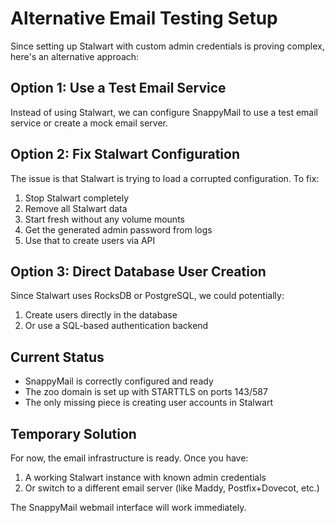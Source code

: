 # Alternative Email Testing Setup

Since setting up Stalwart with custom admin credentials is proving complex, here's an alternative approach:

## Option 1: Use a Test Email Service

Instead of using Stalwart, we can configure SnappyMail to use a test email service or create a mock email server.

## Option 2: Fix Stalwart Configuration

The issue is that Stalwart is trying to load a corrupted configuration. To fix:

1. Stop Stalwart completely
2. Remove all Stalwart data
3. Start fresh without any volume mounts
4. Get the generated admin password from logs
5. Use that to create users via API

## Option 3: Direct Database User Creation

Since Stalwart uses RocksDB or PostgreSQL, we could potentially:

1. Create users directly in the database
2. Or use a SQL-based authentication backend

## Current Status

- SnappyMail is correctly configured and ready
- The zoo domain is set up with STARTTLS on ports 143/587
- The only missing piece is creating user accounts in Stalwart

## Temporary Solution

For now, the email infrastructure is ready. Once you have:

1. A working Stalwart instance with known admin credentials
2. Or switch to a different email server (like Maddy, Postfix+Dovecot, etc.)

The SnappyMail webmail interface will work immediately.
